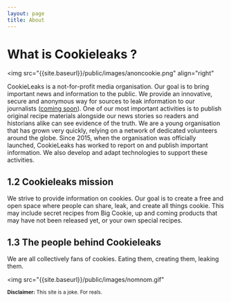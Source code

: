 ```yaml
---
layout: page
title: About
---
```


# What is Cookieleaks ?

<img src="{{site.baseurl}}/public/images/anoncookie.png" align="right"</img>

CookieLeaks is a not-for-profit media organisation. Our goal is to bring important news and information to the public. We provide an innovative, secure and anonymous way for sources to leak information to our journalists ([coming soon](/submit)). One of our most important activities is to publish original recipe materials alongside our news stories so readers and historians alike can see evidence of the truth. We are a young organisation that has grown very quickly, relying on a network of dedicated volunteers around the globe. Since 2015, when the organisation was officially launched, CookieLeaks has worked to report on and publish important information. We also develop and adapt technologies to support these activities.

## 1.2 Cookieleaks mission

We strive to provide information on cookies. Our goal is to create a free and open space where people can share, leak, and create all things cookie. This may include secret recipes from Big Cookie, up and coming products that may have not been released yet, or your own special recipes.

## 1.3 The people behind Cookieleaks

We are all collectively fans of cookies. Eating them, creating them, leaking them.

<img src="{{site.baseurl}}/public/images/nomnom.gif"</img>

<small><b>Disclaimer:</b> This site is a joke. For reals.</small>
